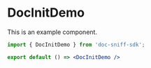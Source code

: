 # DocInitDemo

This is an example component.

```jsx
import { DocInitDemo } from 'doc-sniff-sdk';

export default () => <DocInitDemo />
```
